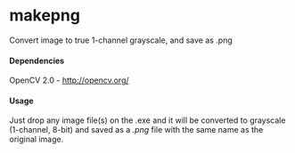 # makepng
Convert image to true 1-channel grayscale, and save as .png

#### Dependencies
OpenCV 2.0 - http://opencv.org/

#### Usage
Just drop any image file(s) on the .exe and it will be converted to grayscale (1-channel, 8-bit) and saved as a *.png* file with the same name as the original image.
